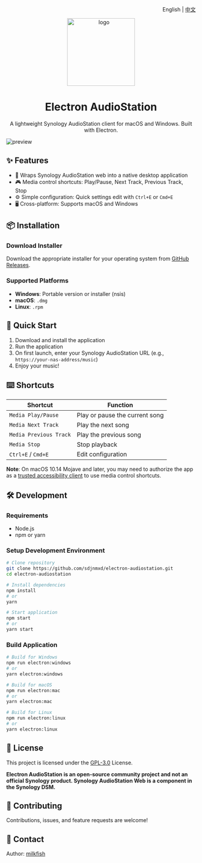 <p align="right">
  English | <a href="README.md">中文</a>
</p>

<p align="center">
  <img src="assets/icon.png" alt="logo" height="180" />
</p>

<h1 align="center">Electron AudioStation</h1>

<p align="center">
  A lightweight Synology AudioStation client for macOS and Windows. Built with Electron.
</p>

![preview](https://user-images.githubusercontent.com/6388562/64693419-d34c0380-d4c9-11e9-90e8-1fdc0d778c36.png)

## ✨ Features

- 🎵 Wraps Synology AudioStation web into a native desktop application
- 🎮 Media control shortcuts: Play/Pause, Next Track, Previous Track, Stop
- ⚙️ Simple configuration: Quick settings edit with `Ctrl+E` or `Cmd+E`
- 🖥️ Cross-platform: Supports macOS and Windows

## 📦 Installation

### Download Installer

Download the appropriate installer for your operating system from [GitHub Releases](https://github.com/sdjnmxd/electron-audiostation/releases).

### Supported Platforms

- **Windows**: Portable version or installer (nsis)
- **macOS**: `.dmg`
- **Linux**: `.rpm`

## 🚀 Quick Start

1. Download and install the application
2. Run the application
3. On first launch, enter your Synology AudioStation URL (e.g., `https://your-nas-address/music`)
4. Enjoy your music!

## ⌨️ Shortcuts

| Shortcut | Function |
|----------|----------|
| `Media Play/Pause` | Play or pause the current song |
| `Media Next Track` | Play the next song |
| `Media Previous Track` | Play the previous song |
| `Media Stop` | Stop playback |
| `Ctrl+E` / `Cmd+E` | Edit configuration |

**Note**: On macOS 10.14 Mojave and later, you may need to authorize the app as a [trusted accessibility client](https://developer.apple.com/library/archive/documentation/Accessibility/Conceptual/AccessibilityMacOSX/OSXAXTestingApps.html) to use media control shortcuts.

## 🛠️ Development

### Requirements

- Node.js
- npm or yarn

### Setup Development Environment

```bash
# Clone repository
git clone https://github.com/sdjnmxd/electron-audiostation.git
cd electron-audiostation

# Install dependencies
npm install
# or
yarn

# Start application
npm start
# or
yarn start
```

### Build Application

```bash
# Build for Windows
npm run electron:windows
# or
yarn electron:windows

# Build for macOS
npm run electron:mac
# or
yarn electron:mac

# Build for Linux
npm run electron:linux
# or
yarn electron:linux
```

## 📝 License

This project is licensed under the [GPL-3.0](LICENSE) License.

**Electron AudioStation is an open-source community project and not an official Synology product. Synology AudioStation Web is a component in the Synology DSM.**

## 🤝 Contributing

Contributions, issues, and feature requests are welcome!

## 📧 Contact

Author: [milkfish](https://www.milkfish.site) 
